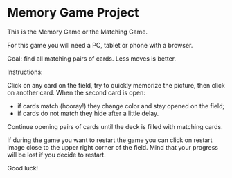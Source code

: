 # Memory Game Project

This is the Memory Game or the Matching Game.

For this game you will need a PC, tablet or phone with a browser.

Goal: find all matching pairs of cards. Less moves is better.

Instructions:

Click on any card on the field, try to quickly memorize the picture, then click
on another card. When the second card is open:
- if cards match (hooray!) they change color and stay opened on the field;
- if cards do not match they hide after a little delay.

Continue opening pairs of cards until the deck is filled with matching
cards.

If during the game you want to restart the game you can click on restart image
close to the upper right corner of the field. Mind that your progress will be
lost if you decide to restart.

Good luck!
